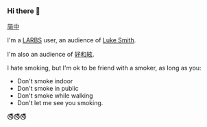 ### Hi there 👋

[简中](README.zh.md)

I'm a [LARBS](https://larbs.xyz/) user, an audience of [Luke Smith](https://lukesmith.xyz).

I'm also an audience of [好和絃](http://wiwikuan.com/about/).

I hate smoking, but I'm ok to be friend with a smoker, as long as you:
* Don't smoke indoor
* Don't smoke in public
* Don't smoke while walking
* Don't let me see you smoking.

🚭🚭🚭

<!--
**cld4h/cld4h** is a ✨ _special_ ✨ repository because its `README.md` (this file) appears on your GitHub profile.

Here are some ideas to get you started:

- 🔭 I’m currently working on ...
- 🌱 I’m currently learning ...
- 👯 I’m looking to collaborate on ...
- 🤔 I’m looking for help with ...
- 💬 Ask me about ...
- 📫 How to reach me: ...
- 😄 Pronouns: ...
- ⚡ Fun fact: ...
-->
